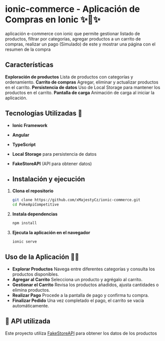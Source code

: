 # ionic-commerce - Aplicación de Compras en Ionic ✨🛒✨
aplicación e-commerce con ionic que permite gestionar listado de productos, filtrar por categorías, agregar productos a un carrito de compras, realizar un pago (Simulado) de este y mostrar una página con el resumen de la compra

## Características

**Exploración de productos** Lista de productos con categorías y ordenamiento.
**Carrito de compras** Agregar, eliminar y actualizar productos en el carrito.
**Persistencia de datos** Uso de Local Storage para mantener los productos en el carrito.
**Pantalla de carga** Animación de carga al iniciar la aplicación.

## Tecnologías Utilizadas 🚀

- **Ionic Framework**
- **Angular**
- **TypeScript**
- **Local Storage** para persistencia de datos
- **FakeStoreAPI** (API para obtener datos)

- ## Instalación y ejecución

1. **Clona el repositorio**  
   ```bash
   git clone https://github.com/xMajestyCz/ionic-commerce.git
   cd PokeApiCompetitive

2. **Instala dependencias**
   ```bash
   npm install
3. **Ejecuta la aplicación en el navegador**
   ```bash
   ionic serve

## Uso de la Aplicación 📱✨

- **Explorar Productos** Navega entre diferentes categorías y consulta los productos disponibles.
- **Agregar al Carrito** Selecciona un producto y agrégalo al carrito.
- **Gestionar el Carrito** Revisa los productos añadidos, ajusta cantidades o elimina productos.
- **Realizar Pago** Procede a la pantalla de pago y confirma tu compra.
- **Finalizar Pedido** Una vez completado el pago, el carrito se vacía automáticamente.

## 📜 API utilizada

Este proyecto utiliza [FakeStoreAPI](https://fakestoreapi.com) para obtener los datos de los productos

